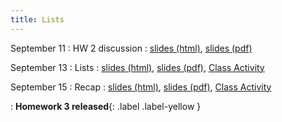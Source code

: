 ```yaml
---
title: Lists
---
```


September 11
: HW 2 discussion
  : [slides (html)](https://sta279-f23.github.io/slides/lecture_6.html), [slides (pdf)](https://sta279-f23.github.io/slides/lecture_6.pdf)

September 13
: Lists
  : [slides (html)](https://sta279-f23.github.io/slides/lecture_7.html), [slides (pdf)](https://sta279-f23.github.io/slides/lecture_7.pdf), [Class Activity](https://sta279-f23.github.io/class_activities/ca_lecture_7.html)

September 15
: Recap
  : [slides (html)](https://sta279-f23.github.io/slides/lecture_8.html), [slides (pdf)](https://sta279-f23.github.io/slides/lecture_8.pdf), [Class Activity](https://sta279-f23.github.io/class_activities/ca_lecture_8.html)

: **Homework 3 released**{: .label .label-yellow }